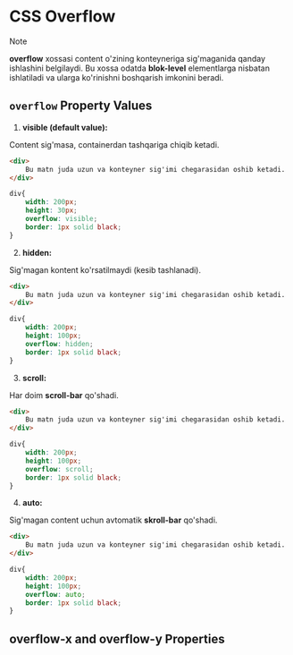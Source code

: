 # CSS Overflow

> [!NOTE]
> **overflow** xossasi content o'zining konteyneriga sig'maganida qanday ishlashini belgilaydi. Bu xossa odatda **blok-level** elementlarga nisbatan ishlatiladi va ularga ko'rinishni boshqarish imkonini beradi.

## `overflow` Property Values

1. **visible (default value):**

Content sig'masa, containerdan tashqariga chiqib ketadi.

```html
<div>
    Bu matn juda uzun va konteyner sig'imi chegarasidan oshib ketadi.
</div>
```

```css
div{
    width: 200px;
    height: 30px;
    overflow: visible;
    border: 1px solid black;
}
```

2. **hidden:**

Sig'magan kontent ko'rsatilmaydi (kesib tashlanadi).

```html
<div>
    Bu matn juda uzun va konteyner sig'imi chegarasidan oshib ketadi.
</div>
```

```css
div{
    width: 200px; 
    height: 100px; 
    overflow: hidden; 
    border: 1px solid black;
}
```

3. **scroll:**

Har doim **scroll-bar** qo'shadi.

```html
<div>
    Bu matn juda uzun va konteyner sig'imi chegarasidan oshib ketadi.
</div>
```

```css
div{
    width: 200px; 
    height: 100px; 
    overflow: scroll; 
    border: 1px solid black;
}
```

4. **auto:**

Sig'magan content uchun avtomatik **skroll-bar** qo'shadi.

```html
<div>
    Bu matn juda uzun va konteyner sig'imi chegarasidan oshib ketadi.
</div>
```

```css
div{
    width: 200px; 
    height: 100px; 
    overflow: auto; 
    border: 1px solid black;
}
```

## **overflow-x** and **overflow-y** Properties

